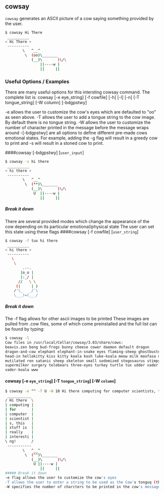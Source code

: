 ---
---

cowsay
-------
`cowsay` generates an ASCII picture of a cow saying something provided by  the  user.


~~~ bash
$ cowsay Hi There
 __________ 
< Hi There >
 ---------- 
        \   ^__^
         \  (oo)\_______
            (__)\       )\/\
                ||----w |
                ||     ||
~~~

<!--more-->



### Useful Options / Examples
There are many useful options for this intersting cowsay command.
The complete list is: cowsay  [-e  eye_string] [-f cowfile] [-h] [-l] [-n] [-T tongue_string] [-W column] [-bdgpstwy]

-e allows the user to customize the cow's eyes which are defaulted to "oo" as seen above.
-T allows the user to add a tongue string to the cow image. By default there is no tongue string.
-W allows the user to customize the number of character printed in the message before the message wraps around
-[-bdgpstwy] are all options to define different pre-made cows emotional states. For example, adding the -g flag will result in a greedy cow to print and -s will result in a stoned cow to print.

####cowsay [-bdgpstwy] [`user_input`]
~~~ bash
$ cowsay -s hi there
 __________ 
< hi there >
 ---------- 
        \   ^__^
         \  (**)\_______
            (__)\       )\/\
             U  ||----w |
                ||     ||
~~~
##### Break it down
There are several provided modes which change the appearance of the cow depending on its particular emotional/physical state
The user can set this state using these flags
####cowsay [-f cowfile] [`user_string`]
~~~ bash
$ cowsay -f tux hi there
 __________ 
< hi there >
 ---------- 
   \
    \
        .--.
       |o_o |
       |:_/ |
      //   \ \
     (|     | )
    /'\_   _/`\
    \___)=(___/

~~~

##### Break it down
The -f flag allows for other ascii images to be printed
These images are pulled from .cow files, some of which come preinstalled and the full list can be found by typing:
~~~ bash
$ cowsay -l
Cow files in /usr/local/Cellar/cowsay/3.03/share/cows:
beavis.zen bong bud-frogs bunny cheese cower daemon default dragon
dragon-and-cow elephant elephant-in-snake eyes flaming-sheep ghostbusters
head-in hellokitty kiss kitty koala kosh luke-koala meow milk moofasa moose
mutilated ren satanic sheep skeleton small sodomized stegosaurus stimpy
supermilker surgery telebears three-eyes turkey turtle tux udder vader
vader-koala www
~~~

#### cowsay  [-e `eye_string`] [-T `tongue_string`] [-W `column`]
~~~ bash
$ cowsay -e ^^ -T U -W 10 Hi there computing for computer scientists, this stuff is really interesting!
 ___________ 
/ Hi there  \
| computing |
| for       |
| computer  |
| scientist |
| s, this   |
| stuff is  |
| really    |
| interesti |
\ ng!       /
 ----------- 
        \   ^__^
         \  (^^)\_______
            (__)\       )\/\
             U ||----w |
                ||     ||
##### Break it down
-e flag allows the user to customize the cow's eyes
-T allows the user to enter a string to be used as the Cow's tonguq (the string must be two characters or less)
-W specifies the number of charcters to be printed in the cow's message before the characters wrap around. The defult is 40 if none is specified
